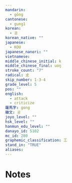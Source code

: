 ```yaml
---
mandarin:
  - gōng
cantonese:
  - gung1
korean:
  - 공
korean_native: ""
japanese:
  - KOU
japanese_nanori: ""
vietnamese:
middle_chinese_initial: k
middle_chinese_final: uoŋ
stroke_count: "7"
radical: 攴
skip_number: 1-3-4
grade_level: 5
pos: ""
english:
  - attack
  - criticize
羅馬字: gong
韓文: 공
joyo_level: ""
hsk_level: ""
hanmun_edu_level: ""
danayo_id: 5102
mc_id: 280
graphemic_classification: 工
stand_in: "TRUE"
aliases:
---
```


# Notes
